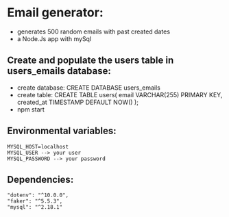 # Email generator:
- generates 500 random emails with past created dates
- a Node.Js app with mySql

## Create and populate the users table in users_emails database:
- create database: 
        CREATE DATABASE users_emails
- create table: 
        CREATE TABLE users(
            email VARCHAR(255) PRIMARY KEY,
            created_at TIMESTAMP DEFAULT NOW()
        );
- npm start

## Environmental variables: 
    MYSQL_HOST=localhost
    MYSQL_USER --> your user
    MYSQL_PASSWORD --> your password

## Dependencies:
    "dotenv": "^10.0.0",
    "faker": "^5.5.3",
    "mysql": "^2.18.1"